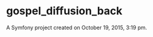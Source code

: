 gospel_diffusion_back
=====================

A Symfony project created on October 19, 2015, 3:19 pm.
